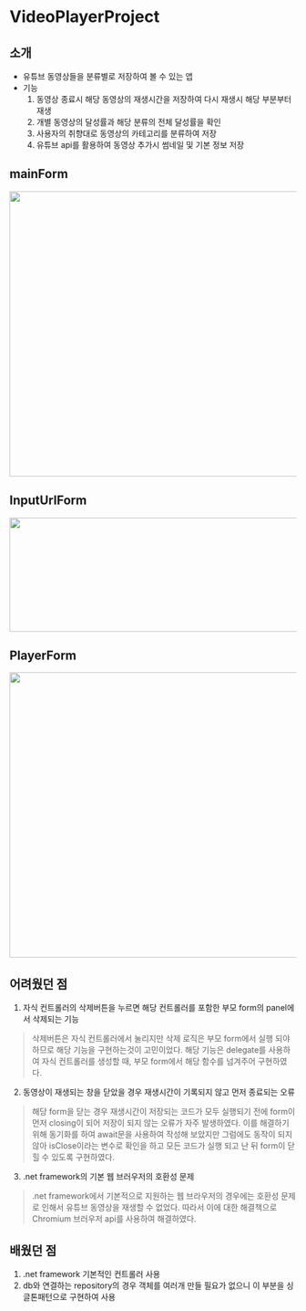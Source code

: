 # VideoPlayerProject
## 소개
- 유튜브 동영상들을 분류별로 저장하여 볼 수 있는 앱
- 기능
    1. 동영상 종료시 해당 동영상의 재생시간을 저장하여 다시 재생시 해당 부분부터 재생
    2. 개별 동영상의 달성률과 해당 분류의 전체 달성률을 확인
    3. 사용자의 취향대로 동영상의 카테고리를 분류하여 저장
    4. 유튜브 api를 활용하여 동영상 추가시 썸네일 및 기본 정보 저장
## mainForm
<img src = "https://github.com/gyudong0908/VideoPlayerProject/assets/121427661/cdf9baea-d784-4c3f-8d48-3841b95233c6" width = "700px" height="500px"></img>
## InputUrlForm
<img src = "https://github.com/gyudong0908/VideoPlayerProject/assets/121427661/614677d1-485b-44c6-a582-ce86a3ae2ad2" width = "700px" height="200px"></img>
## PlayerForm
<img src = "https://github.com/gyudong0908/VideoPlayerProject/assets/121427661/fee16217-14ba-4dec-9dfa-8e949aa6e622" width = "700px" height="500px"></img>

## 어려웠던 점
1. 자식 컨트롤러의 삭제버튼을 누르면 해당 컨트롤러를 포함한 부모 form의 panel에서 삭제되는 기능<br/>
> 삭제버튼은 자식 컨트롤러에서 눌리지만 삭제 로직은 부모 form에서 실행 되야 하므로 해당 기능을 구현하는것이 고민이었다. 해당 기능은 delegate를 사용하여 자식 컨트롤러를 생성할 때, 부모 form에서 해당 함수를 넘겨주어 구현하였다.
2. 동영상이 재생되는 창을 닫았을 경우 재생시간이 기록되지 않고 먼저 종료되는 오류<br/>
> 해당 form을 닫는 경우 재생시간이 저장되는 코드가 모두 실행되기 전에 form이 먼저 closing이 되어 저장이 되지 않는 오류가 자주 발생하였다. 이를 해결하기 위해 동기화를 하여 await문을 사용하여 작성해 보았지만 그럼에도 동작이 되지 않아 isClose이라는 변수로 확인을 하고 모든 코드가 실행 되고 난 뒤 form이 닫힐 수 있도록 구현하였다.
3. .net framework의 기본 웹 브러우저의 호환성 문제<br/>
> .net framework에서 기본적으로 지원하는 웹 브라우저의 경우에는 호환성 문제로 인해서 유튜브 동영상을 재생할 수 없었다. 따라서 이에 대한 해결책으로 Chromium 브러우저 api를 사용하여 해결하였다.
## 배웠던 점
1. .net framework 기본적인 컨트롤러 사용
2. db와 연결하는 repository의 경우 객체를 여러개 만들 필요가 없으니 이 부분을 싱글톤패턴으로 구현하여 사용

